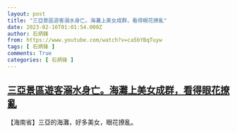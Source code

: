 ```yaml
---
layout: post
title: "三亞景區遊客溺水身亡。海灘上美女成群，看得眼花撩亂"
date: 2023-02-16T01:01:54.000Z
author: 石炳鋒
from: https://www.youtube.com/watch?v=ca5bYBqTuyw
tags: [ 石炳锋 ]
comments: True
categories: [ 石炳锋 ]
---
```

<!--1676509314000-->
[三亞景區遊客溺水身亡。海灘上美女成群，看得眼花撩亂](https://www.youtube.com/watch?v=ca5bYBqTuyw)
------

<div>
【海南省】三亞的海灘，好多美女，眼花撩亂。
</div>
